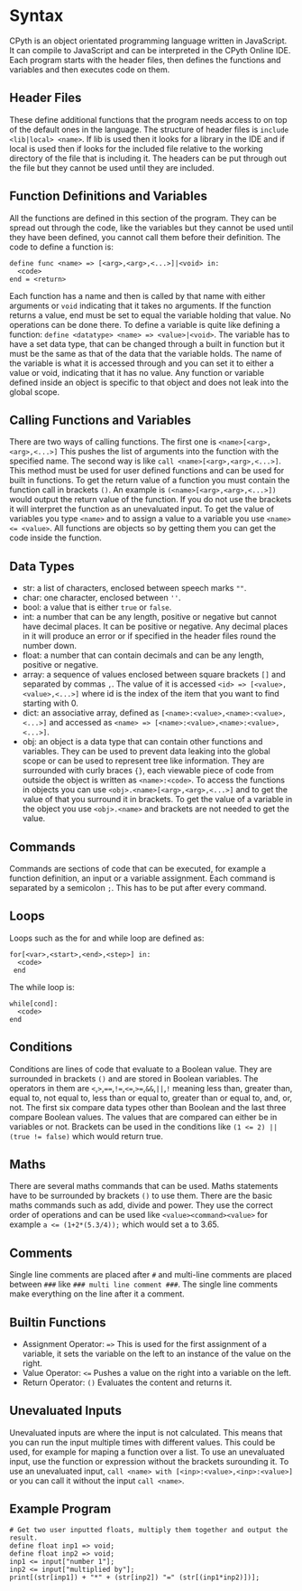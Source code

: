 # Syntax

CPyth is an object orientated programming language written in JavaScript.  It can compile to JavaScript and can be interpreted in the CPyth Online IDE.
Each program starts with the header files, then defines the functions and variables and then executes code on them.

## Header Files

These define additional functions that the program needs access to on top of the default ones in the language.  The structure of header files is `include <lib|local> <name>`.  If lib is used then it looks for a library in the IDE and if local is used then if looks for the included file relative to the working directory of the file that is including it.  The headers can be put through out the file but they cannot be used until they are included.

## Function Definitions and Variables

All the functions are defined in this section of the program.  They can be spread out through the code, like the variables but they cannot be used until they have been defined, you cannot call them before their definition.
The code to define a function is:
```
define func <name> => [<arg>,<arg>,<...>]|<void> in:
  <code>
end = <return>
```
Each function has a name and then is called by that name with either arguments or `void` indicating that it takes no arguments.  If the function returns a value, end must be set to equal the variable holding that value.  No operations can be done there.  To define a variable is quite like defining a function: `define <datatype> <name> => <value>|<void>`.  The variable has to have a set data type, that can be changed through a built in function but it must be the same as that of the data that the variable holds.  The name of the variable is what it is accessed through and you can set it to either a value or void, indicating that it has no value.  Any function or variable defined inside an object is specific to that object and does not leak into the global scope.

## Calling Functions and Variables

There are two ways of calling functions.  The first one is `<name>[<arg>,<arg>,<...>]` This pushes the list of arguments into the function with the specified name.  The second way is like `call <name>[<arg>,<arg>,<...>]`.  This method must be used for user defined functions and can be used for built in functions.  To get the return value of a function you must contain the function call in brackets `()`.  An example is `(<name>[<arg>,<arg>,<...>])` would output the return value of the function.  If you do not use the brackets it will interpret the function as an unevaluated input.  To get the value of variables you type `<name>` and to assign a value to a variable you use `<name> <= <value>`.  All functions are objects so by getting them you can get the code inside the function.

## Data Types

* str: a list of characters, enclosed between speech marks `""`.
* char: one character, enclosed between `''`.
* bool: a value that is either `true` or `false`.
* int: a number that can be any length, positive or negative but cannot have decimal places.  It can be positive or negative.  Any decimal places in it will produce an error or if specified in the header files round the number down.  
* float: a number that can contain decimals and can be any length, positive or negative.
* array: a sequence of values enclosed between square brackets `[]` and separated by commas `,`.  The value of it is accessed `<id> => [<value>,<value>,<...>]` where id is the index of the item that you want to find starting with 0.
* dict: an associative array, defined as `[<name>:<value>,<name>:<value>,<...>]` and accessed as `<name> => [<name>:<value>,<name>:<value>,<...>]`.
* obj: an object is a data type that can contain other functions and variables.  They can be used to prevent data leaking into the global scope or can be used to represent tree like information.  They are surrounded with curly braces `{}`, each viewable piece of code from outside the object is written as `<name>:<code>`.  To access the functions in objects you can use `<obj>.<name>[<arg>,<arg>,<...>]` and to get the value of that you surround it in brackets.  To get the value of a variable in the object you use `<obj>.<name>` and brackets are not needed to get the value.

## Commands

Commands are sections of code that can be executed, for example a function definition, an input or a variable assignment.  Each command is separated by a semicolon `;`.  This has to be put after every command.

## Loops

Loops such as the for and while loop are defined as:
```
for[<var>,<start>,<end>,<step>] in:
  <code>
 end
 ```
The while loop is:
```
while[cond]:
  <code>
end
```

## Conditions

Conditions are lines of code that evaluate to a Boolean value.  They are surrounded in brackets `()` and are stored in Boolean variables.  The operators in them are `<`,`>`,`==`,`!=`,`<=`,`>=`,`&&`,`||`,`!` meaning less than, greater than, equal to, not equal to, less than or equal to, greater than or equal to, and, or, not.  The first six compare data types other than Boolean and the last three compare Boolean values.  The values that are compared can either be in variables or not.  Brackets can be used in the conditions like `(1 <= 2) || (true != false)` which would return true.

## Maths

There are several maths commands that can be used.  Maths statements have to be surrounded by brackets `()` to use them.  There are the basic maths commands such as add, divide and power.  They use the correct order of operations and can be used like `<value><command><value>` for example `a <= (1+2*(5.3/4));` which would set a to 3.65.  

## Comments

Single line comments are placed after `#` and multi-line comments are placed between `###` like `### multi line comment ###`.  The single line comments make everything on the line after it a comment.

## Builtin Functions

* Assignment Operator: `=>` This is used for the first assignment of a variable, it sets the variable on the left to an instance of the value on the right. 
* Value Operator: `<=` Pushes a value on the right into a variable on the left.
* Return Operator: `()` Evaluates the content and returns it.

## Unevaluated Inputs

Unevaluated inputs are where the input is not calculated.  This means that you can run the input multiple times with different values. This could be used, for example for maping a function over a list.  To use an unevaluated input, use the function or expression without the brackets surounding it.  To use an unevaluated input, `call <name> with [<inp>:<value>,<inp>:<value>]` or you can call it without the input `call <name>`.  

## Example Program

```
# Get two user inputted floats, multiply them together and output the result.
define float inp1 => void;
define float inp2 => void;
inp1 <= input["number 1"];
inp2 <= input["multiplied by"];
print[(str[inp1]) + "*" + (str[inp2]) "=" (str[(inp1*inp2)])];
```
